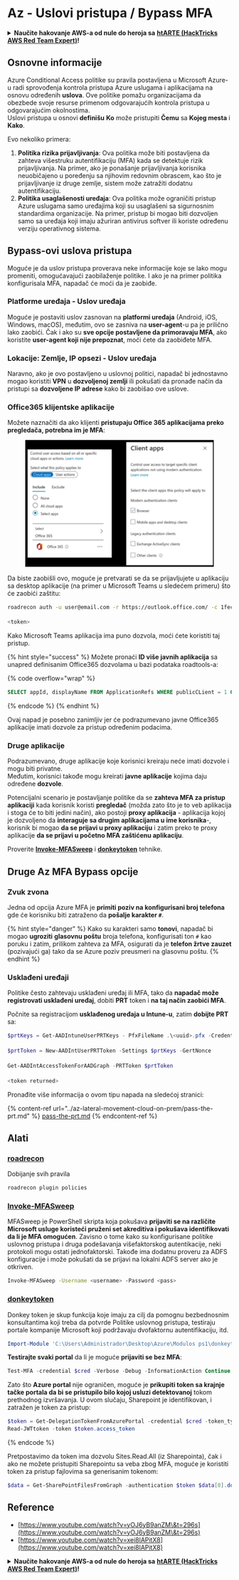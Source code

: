 # Az - Uslovi pristupa / Bypass MFA

<details>

<summary><strong>Naučite hakovanje AWS-a od nule do heroja sa</strong> <a href="https://training.hacktricks.xyz/courses/arte"><strong>htARTE (HackTricks AWS Red Team Expert)</strong></a><strong>!</strong></summary>

Drugi načini podrške HackTricks-u:

* Ako želite da vidite svoju **kompaniju reklamiranu na HackTricks-u** ili da **preuzmete HackTricks u PDF formatu** proverite [**PLANOVE ZA PRIJAVU**](https://github.com/sponsors/carlospolop)!
* Nabavite [**zvanični PEASS & HackTricks swag**](https://peass.creator-spring.com)
* Otkrijte [**Porodicu PEASS**](https://opensea.io/collection/the-peass-family), našu kolekciju ekskluzivnih [**NFT-ova**](https://opensea.io/collection/the-peass-family)
* **Pridružite se** 💬 [**Discord grupi**](https://discord.gg/hRep4RUj7f) ili [**telegram grupi**](https://t.me/peass) ili nas **pratite** na **Twitteru** 🐦 [**@hacktricks\_live**](https://twitter.com/hacktricks\_live)**.**
* **Podelite svoje hakovanje trikove slanjem PR-ova na** [**HackTricks**](https://github.com/carlospolop/hacktricks) i [**HackTricks Cloud**](https://github.com/carlospolop/hacktricks-cloud) github repozitorijume.

</details>

## Osnovne informacije

Azure Conditional Access politike su pravila postavljena u Microsoft Azure-u radi sprovođenja kontrola pristupa Azure uslugama i aplikacijama na osnovu određenih **uslova**. Ove politike pomažu organizacijama da obezbede svoje resurse primenom odgovarajućih kontrola pristupa u odgovarajućim okolnostima.\
Uslovi pristupa u osnovi **definišu** **Ko** može pristupiti **Čemu** sa **Kojeg mesta** i **Kako**.

Evo nekoliko primera:

1. **Politika rizika prijavljivanja**: Ova politika može biti postavljena da zahteva višestruku autentifikaciju (MFA) kada se detektuje rizik prijavljivanja. Na primer, ako je ponašanje prijavljivanja korisnika neuobičajeno u poređenju sa njihovim redovnim obrascem, kao što je prijavljivanje iz druge zemlje, sistem može zatražiti dodatnu autentifikaciju.
2. **Politika usaglašenosti uređaja**: Ova politika može ograničiti pristup Azure uslugama samo uređajima koji su usaglašeni sa sigurnosnim standardima organizacije. Na primer, pristup bi mogao biti dozvoljen samo sa uređaja koji imaju ažuriran antivirus softver ili koriste određenu verziju operativnog sistema.

## Bypass-ovi uslova pristupa

Moguće je da uslov pristupa proverava neke informacije koje se lako mogu promeniti, omogućavajući zaobilaženje politike. I ako je na primer politika konfigurisala MFA, napadač će moći da je zaobiđe.

### Platforme uređaja - Uslov uređaja

Moguće je postaviti uslov zasnovan na **platformi uređaja** (Android, iOS, Windows, macOS), međutim, ovo se zasniva na **user-agent**-u pa je prilično lako zaobići. Čak i ako su **sve opcije postavljene da primoravaju MFA**, ako koristite **user-agent koji nije prepoznat**, moći ćete da zaobiđete MFA.

### Lokacije: Zemlje, IP opsezi - Uslov uređaja

Naravno, ako je ovo postavljeno u uslovnoj politici, napadač bi jednostavno mogao koristiti **VPN** u **dozvoljenoj zemlji** ili pokušati da pronađe način da pristupi sa **dozvoljene IP adrese** kako bi zaobišao ove uslove.

### Office365 klijentske aplikacije

Možete naznačiti da ako klijenti **pristupaju Office 365 aplikacijama preko pregledača, potrebna im je MFA**:

<figure><img src="../../../.gitbook/assets/image (318).png" alt=""><figcaption></figcaption></figure>

Da biste zaobišli ovo, moguće je pretvarati se da se prijavljujete u aplikaciju sa desktop aplikacije (na primer u Microsoft Teams u sledećem primeru) što će zaobići zaštitu:
```bash
roadrecon auth -u user@email.com -r https://outlook.office.com/ -c 1fec8e78-bce4-4aaf-ab1b-5451cc387264 --tokrns-stdout

<token>
```
Kako Microsoft Teams aplikacija ima puno dozvola, moći ćete koristiti taj pristup.

{% hint style="success" %}
Možete pronaći **ID više javnih aplikacija** sa unapred definisanim Office365 dozvolama u bazi podataka roadtools-a:

{% code overflow="wrap" %}
```sql
SELECT appId, displayName FROM ApplicationRefs WHERE publicCLient = 1 ORDER BY displayName ASC
```
{% endcode %}
{% endhint %}

Ovaj napad je posebno zanimljiv jer će podrazumevano javne Office365 aplikacije imati dozvole za pristup određenim podacima.

### Druge aplikacije

Podrazumevano, druge aplikacije koje korisnici kreiraju neće imati dozvole i mogu biti privatne.\
Međutim, korisnici takođe mogu kreirati **javne aplikacije** kojima daju određene **dozvole**.

Potencijalni scenario je postavljanje politike da se **zahteva MFA za pristup aplikaciji** kada korisnik koristi **pregledač** (možda zato što je to veb aplikacija i stoga će to biti jedini način), ako postoji **proxy aplikacija** - aplikacija kojoj je dozvoljeno da **interaguje sa drugim aplikacijama u ime korisnika**-, korisnik bi mogao **da se prijavi u proxy aplikaciju** i zatim preko te proxy aplikacije **da se prijavi u početno MFA zaštićenu aplikaciju**.

Proverite [**Invoke-MFASweep**](az-conditional-access-policies-mfa-bypass.md#invoke-mfasweep) i [**donkeytoken**](az-conditional-access-policies-mfa-bypass.md#donkeytoken) tehnike.

## Druge Az MFA Bypass opcije

### Zvuk zvona

Jedna od opcija Azure MFA je **primiti poziv na konfigurisani broj telefona** gde će korisniku biti zatraženo da **pošalje karakter `#`**.

{% hint style="danger" %}
Kako su karakteri samo **tonovi**, napadač bi mogao **ugroziti** **glasovnu poštu** broja telefona, konfigurisati ton `#` kao poruku i zatim, prilikom zahteva za MFA, osigurati da je **telefon žrtve zauzet** (pozivajući ga) tako da se Azure poziv preusmeri na glasovnu poštu.
{% endhint %}

### Usklađeni uređaji

Politike često zahtevaju usklađeni uređaj ili MFA, tako da **napadač može registrovati usklađeni uređaj**, dobiti **PRT** token i **na taj način zaobići MFA**.

Počnite sa registracijom **usklađenog uređaja u Intune-u**, zatim **dobijte PRT** sa:
```powershell
$prtKeys = Get-AADIntuneUserPRTKeys - PfxFileName .\<uuid>.pfx -Credentials $credentials

$prtToken = New-AADIntUserPRTToken -Settings $prtKeys -GertNonce

Get-AADIntAccessTokenForAADGraph -PRTToken $prtToken

<token returned>
```
Pronađite više informacija o ovom tipu napada na sledećoj stranici:

{% content-ref url="../az-lateral-movement-cloud-on-prem/pass-the-prt.md" %}
[pass-the-prt.md](../az-lateral-movement-cloud-on-prem/pass-the-prt.md)
{% endcontent-ref %}

## Alati

### [roadrecon](https://github.com/dirkjanm/ROADtools)

Dobijanje svih pravila
```bash
roadrecon plugin policies
```
### [Invoke-MFASweep](https://github.com/dafthack/MFASweep)

MFASweep je PowerShell skripta koja pokušava **prijaviti se na različite Microsoft usluge koristeći pruženi set akreditiva i pokušava identifikovati da li je MFA omogućen**. Zavisno o tome kako su konfigurisane politike uslovnog pristupa i druga podešavanja višefaktorskog autentikacije, neki protokoli mogu ostati jednofaktorski. Takođe ima dodatnu proveru za ADFS konfiguracije i može pokušati da se prijavi na lokalni ADFS server ako je otkriven.
```bash
Invoke-MFASweep -Username <username> -Password <pass>
```
### [donkeytoken](https://github.com/silverhack/donkeytoken)

Donkey token je skup funkcija koje imaju za cilj da pomognu bezbednosnim konsultantima koji treba da potvrde Politike uslovnog pristupa, testiraju portale kompanije Microsoft koji podržavaju dvofaktornu autentifikaciju, itd.
```powershell
Import-Module 'C:\Users\Administrador\Desktop\Azure\Modulos ps1\donkeytoken' -Force
```
**Testirajte svaki portal** da li je moguće **prijaviti se bez MFA**:
```powershell
Test-MFA -credential $cred -Verbose -Debug -InformationAction Continue
```
Zato što **Azure portal** nije ograničen, moguće je **prikupiti token sa krajnje tačke portala da bi se pristupilo bilo kojoj usluzi detektovanoj** tokom prethodnog izvršavanja. U ovom slučaju, Sharepoint je identifikovan, i zatražen je token za pristup:
```powershell
$token = Get-DelegationTokenFromAzurePortal -credential $cred -token_type microsoft.graph -extension_type Microsoft_Intune
Read-JWTtoken -token $token.access_token
```
{% endcode %}

Pretpostavimo da token ima dozvolu Sites.Read.All (iz Sharepointa), čak i ako ne možete pristupiti Sharepointu sa veba zbog MFA, moguće je koristiti token za pristup fajlovima sa generisanim tokenom:
```powershell
$data = Get-SharePointFilesFromGraph -authentication $token $data[0].downloadUrl
```
## Reference

* [https://www.youtube.com/watch?v=yOJ6yB9anZM\&t=296s](https://www.youtube.com/watch?v=yOJ6yB9anZM\&t=296s)
* [https://www.youtube.com/watch?v=xei8lAPitX8](https://www.youtube.com/watch?v=xei8lAPitX8)

<details>

<summary><strong>Naučite hakovanje AWS-a od nule do heroja sa</strong> <a href="https://training.hacktricks.xyz/courses/arte"><strong>htARTE (HackTricks AWS Red Team Expert)</strong></a><strong>!</strong></summary>

Drugi načini podrške HackTricks-u:

* Ako želite da vidite **vašu kompaniju reklamiranu na HackTricks-u** ili **preuzmete HackTricks u PDF formatu** Proverite [**PLANOVE ZA PRIJAVU**](https://github.com/sponsors/carlospolop)!
* Nabavite [**zvanični PEASS & HackTricks swag**](https://peass.creator-spring.com)
* Otkrijte [**The PEASS Family**](https://opensea.io/collection/the-peass-family), našu kolekciju ekskluzivnih [**NFT-ova**](https://opensea.io/collection/the-peass-family)
* **Pridružite se** 💬 [**Discord grupi**](https://discord.gg/hRep4RUj7f) ili [**telegram grupi**](https://t.me/peass) ili nas **pratite** na **Twitteru** 🐦 [**@hacktricks\_live**](https://twitter.com/hacktricks\_live)**.**
* **Podelite svoje hakovanje trikove slanjem PR-ova na** [**HackTricks**](https://github.com/carlospolop/hacktricks) i [**HackTricks Cloud**](https://github.com/carlospolop/hacktricks-cloud) github repozitorijume.

</details>
